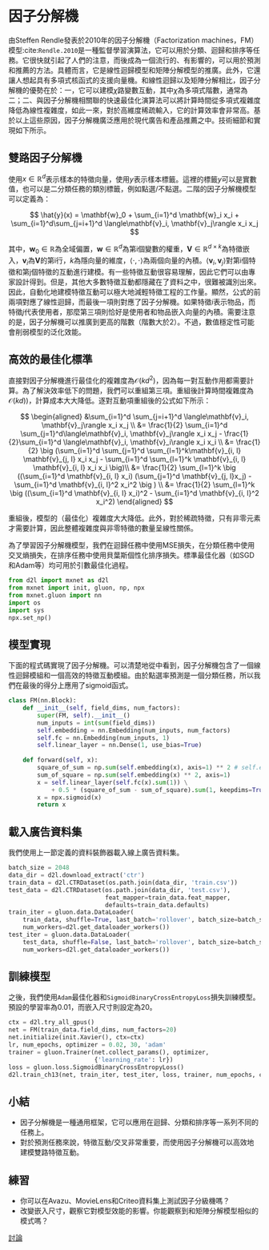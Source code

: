 # 因子分解機

由Steffen Rendle發表於2010年的因子分解機（Factorization machines，FM）模型:cite:`Rendle.2010`是一種監督學習演算法，它可以用於分類、迴歸和排序等任務。它很快就引起了人們的注意，而後成為一個流行的、有影響的，可以用於預測和推薦的方法。具體而言，它是線性迴歸模型和矩陣分解模型的推廣。此外，它還讓人想起具有多項式核函式的支援向量機。和線性迴歸以及矩陣分解相比，因子分解機的優勢在於：一，它可以建模$\chi$路變數互動，其中$\chi$為多項式階數，通常為二；二、與因子分解機相關聯的快速最佳化演算法可以將計算時間從多項式複雜度降低為線性複雜度，如此一來，對於高維度稀疏輸入，它的計算效率會非常高。基於以上這些原因，因子分解機廣泛應用於現代廣告和產品推薦之中。技術細節和實現如下所示。

## 雙路因子分解機

使用$x \in \mathbb{R}^d$表示樣本的特徵向量，使用$y$表示樣本標籤。這裡的標籤$y$可以是實數值，也可以是二分類任務的類別標籤，例如點選/不點選。二階的因子分解機模型可以定義為：

$$
\hat{y}(x) = \mathbf{w}_0 + \sum_{i=1}^d \mathbf{w}_i x_i + \sum_{i=1}^d\sum_{j=i+1}^d \langle\mathbf{v}_i, \mathbf{v}_j\rangle x_i x_j
$$

其中，$\mathbf{w}_0 \in \mathbb{R}$為全域偏置，$\mathbf{w} \in \mathbb{R}^d$為第i個變數的權重，$\mathbf{V} \in \mathbb{R}^{d\times k}$為特徵嵌入，$\mathbf{v}_i$為$\mathbf{V}$的第i行，$k$為隱向量的維度，$\langle\cdot, \cdot \rangle$為兩個向量的內積。$\langle \mathbf{v}_i, \mathbf{v}_j \rangle$對第i個特徵和第j個特徵的互動進行建模。有一些特徵互動很容易理解，因此它們可以由專家設計得到。但是，其他大多數特徵互動都隱藏在了資料之中，很難被識別出來。因此，自動化地建模特徵互動可以極大地減輕特徵工程的工作量。顯然，公式的前兩項對應了線性迴歸，而最後一項則對應了因子分解機。如果特徵$i$表示物品，而特徵$j$代表使用者，那麼第三項則恰好是使用者和物品嵌入向量的內積。需要注意的是，因子分解機可以推廣到更高的階數（階數大於2）。不過，數值穩定性可能會削弱模型的泛化效能。

## 高效的最佳化標準

直接對因子分解機進行最佳化的複雜度為$\mathcal{O}(kd^2)$，因為每一對互動作用都需要計算。為了解決效率低下的問題，我們可以重組第三項。重組後計算時間複雜度為$\mathcal{O}(kd)$)，計算成本大大降低。逐對互動項重組後的公式如下所示：

$$
\begin{aligned}
&\sum_{i=1}^d \sum_{j=i+1}^d \langle\mathbf{v}_i, \mathbf{v}_j\rangle x_i x_j \\
 &= \frac{1}{2} \sum_{i=1}^d \sum_{j=1}^d\langle\mathbf{v}_i, \mathbf{v}_j\rangle x_i x_j - \frac{1}{2}\sum_{i=1}^d \langle\mathbf{v}_i, \mathbf{v}_i\rangle x_i x_i \\
 &= \frac{1}{2} \big (\sum_{i=1}^d \sum_{j=1}^d \sum_{l=1}^k\mathbf{v}_{i, l} \mathbf{v}_{j, l} x_i x_j - \sum_{i=1}^d \sum_{l=1}^k \mathbf{v}_{i, l} \mathbf{v}_{i, l} x_i x_i \big)\\
 &=  \frac{1}{2} \sum_{l=1}^k \big ((\sum_{i=1}^d \mathbf{v}_{i, l} x_i) (\sum_{j=1}^d \mathbf{v}_{j, l}x_j) - \sum_{i=1}^d \mathbf{v}_{i, l}^2 x_i^2 \big ) \\
 &= \frac{1}{2} \sum_{l=1}^k \big ((\sum_{i=1}^d \mathbf{v}_{i, l} x_i)^2 - \sum_{i=1}^d \mathbf{v}_{i, l}^2 x_i^2)
 \end{aligned}
$$

重組後，模型的（最佳化）複雜度大大降低。此外，對於稀疏特徵，只有非零元素才需要計算，因此整體複雜度與非零特徵的數量呈線性關係。

為了學習因子分解機模型，我們在迴歸任務中使用MSE損失，在分類任務中使用交叉熵損失，在排序任務中使用貝葉斯個性化排序損失。標準最佳化器（如SGD和Adam等）均可用於引數最佳化過程。

```python
from d2l import mxnet as d2l
from mxnet import init, gluon, np, npx
from mxnet.gluon import nn
import os
import sys
npx.set_np()
```

## 模型實現

下面的程式碼實現了因子分解機。可以清楚地從中看到，因子分解機包含了一個線性迴歸模組和一個高效的特徵互動模組。由於點選率預測是一個分類任務，所以我們在最後的得分上應用了sigmoid函式。

```python
class FM(nn.Block):
    def __init__(self, field_dims, num_factors):
        super(FM, self).__init__()
        num_inputs = int(sum(field_dims))
        self.embedding = nn.Embedding(num_inputs, num_factors)
        self.fc = nn.Embedding(num_inputs, 1)
        self.linear_layer = nn.Dense(1, use_bias=True)
        
    def forward(self, x):
        square_of_sum = np.sum(self.embedding(x), axis=1) ** 2 # self.embedding(x).shape == (b, num_inputs, num_factors)
        sum_of_square = np.sum(self.embedding(x) ** 2, axis=1)
        x = self.linear_layer(self.fc(x).sum(1)) \
            + 0.5 * (square_of_sum - sum_of_square).sum(1, keepdims=True) # self.fc(x).shape == (b, num_inputs, 1)
        x = npx.sigmoid(x)
        return x
```

## 載入廣告資料集

我們使用上一節定義的資料裝飾器載入線上廣告資料集。

```python
batch_size = 2048
data_dir = d2l.download_extract('ctr')
train_data = d2l.CTRDataset(os.path.join(data_dir, 'train.csv'))
test_data = d2l.CTRDataset(os.path.join(data_dir, 'test.csv'),
                           feat_mapper=train_data.feat_mapper,
                           defaults=train_data.defaults)
train_iter = gluon.data.DataLoader(
    train_data, shuffle=True, last_batch='rollover', batch_size=batch_size,
    num_workers=d2l.get_dataloader_workers())
test_iter = gluon.data.DataLoader(
    test_data, shuffle=False, last_batch='rollover', batch_size=batch_size,
    num_workers=d2l.get_dataloader_workers())
```

## 訓練模型

之後，我們使用`Adam`最佳化器和`SigmoidBinaryCrossEntropyLoss`損失訓練模型。預設的學習率為0.01，而嵌入尺寸則設定為20。

```python
ctx = d2l.try_all_gpus()
net = FM(train_data.field_dims, num_factors=20)
net.initialize(init.Xavier(), ctx=ctx)
lr, num_epochs, optimizer = 0.02, 30, 'adam'
trainer = gluon.Trainer(net.collect_params(), optimizer,
                        {'learning_rate': lr})
loss = gluon.loss.SigmoidBinaryCrossEntropyLoss()
d2l.train_ch13(net, train_iter, test_iter, loss, trainer, num_epochs, ctx)
```

## 小結

* 因子分解機是一種通用框架，它可以應用在迴歸、分類和排序等一系列不同的任務上。
* 對於預測任務來說，特徵互動/交叉非常重要，而使用因子分解機可以高效地建模雙路特徵互動。

## 練習

* 你可以在Avazu、MovieLens和Criteo資料集上測試因子分級機嗎？
* 改變嵌入尺寸，觀察它對模型效能的影響。你能觀察到和矩陣分解模型相似的模式嗎？

[討論](https://discuss.d2l.ai/t/406)

